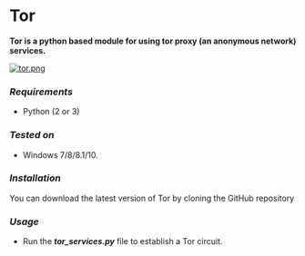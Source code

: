 # Tor

**Tor is a python based module for using tor proxy (an anonymous network) services.**

[![tor.png](https://s26.postimg.cc/eqgds272h/tor.png)](https://postimg.cc/image/686xnq0jp/)

### ***Requirements***
- Python (2 or 3)

### ***Tested on***
- Windows 7/8/8.1/10.
	
### ***Installation***
You can download the latest version of Tor by cloning the GitHub repository

### ***Usage***
- Run the ***tor_services.py*** file to establish a Tor circuit.




